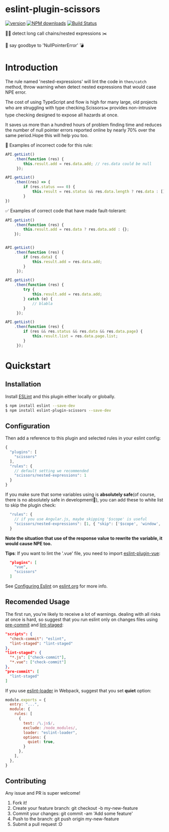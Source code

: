 # eslint-plugin-scissors
[![version](https://img.shields.io/npm/v/eslint-plugin-scissors.svg)](https://www.npmjs.com/package/eslint-plugin-scissors)
[![NPM downloads](https://img.shields.io/npm/dm/eslint-plugin-scissors.svg)](https://npmjs.com/package/eslint-plugin-scissors) [![Build Status](https://api.travis-ci.org/Colafornia/eslint-plugin-scissors.svg)](https://travis-ci.org/Colafornia/eslint-plugin-scissors)

👮🏻 detect long call chains/nested expressions ✂️

🙋 say goodbye to 'NullPointerError' 💣

# Introduction

The rule named 'nested-expressions' will lint the code in `then/catch` method, throw warning when detect nested expressions that would case NPE error.

The cost of using TypeScript and flow is high for many large, old projects who are struggling with type checking.Scissors✂️ provides non-intrusive type checking designed to expose all hazards at once.

It saves us more than a hundred hours of problem finding time and reduces the number of null pointer errors reported online by nearly 70% over the same period.Hope this will help you too.

🚫 Examples of incorrect code for this rule:

```javascript
API.getList()
    .then(function (res) {
        this.result.add = res.data.add; // res.data could be null
     });

API.getList()
    .then((res) => {
        if (res.status === 0) {
            this.result = res.status && res.data.length ? res.data : []; // res.data could be null
        }
})
```

✅ Examples of correct code that have made fault-tolerant:
```javascript
API.getList()
    .then(function (res) {
        this.result.add = res.data ? res.data.add : {};
    });


API.getList()
    .then(function (res) {
        if (res.data) {
            this.result.add = res.data.add;
        }
     });

API.getList()
    .then(function (res) {
        try {
            this.result.add = res.data.add;
        } catch (e) {
            // blabla
        }
     });

API.getList()
    .then(function (res) {
        if (res && res.status && res.data && res.data.page) {
            this.result.list = res.data.page.list;
        }
     });
```

# Quickstart
## Installation

Install [ESLint](https://www.github.com/eslint/eslint) and this plugin either locally or globally.

```sh
$ npm install eslint --save-dev
$ npm install eslint-plugin-scissors --save-dev
```

## Configuration
Then add a reference to this plugin and selected rules in your eslint config:

```javascript
{
  "plugins": [
    "scissors"
  ],
  "rules": {
    // default setting we recommended
    "scissors/nested-expressions": 1
  }
}
```

If you make sure that some variables using is **absolutely safe**(of course, there is no absolutely safe in development🙂), you can add these to white list to skip the plugin check:

```javascript
  "rules": {
    // if you use Angular.js, maybe skipping '$scope' is useful
    "scissors/nested-expressions": [1, { "skip": ['$scope', 'window', 'this.queryForm'] }]
  }
```

**Note the situation that use of the response value to rewrite the variable, it would cause NPE too.**

**Tips**: If you want to lint the '.vue' file, you need to import [eslint-plugin-vue](https://github.com/vuejs/eslint-plugin-vue):

```json
  "plugins": [
    "vue",
    "scissors"
  ]
```

See [Configuring Eslint](http://eslint.org/docs/user-guide/configuring) on [eslint.org](http://eslint.org) for more info.

## Recomended Usage
The first run, you're likely to receive a lot of warnings.
dealing with all risks at once is hard, so suggest that you run eslint only on changes files using [pre-commit](https://github.com/observing/pre-commit) and [lint-staged](https://github.com/okonet/lint-staged):

```json
"scripts": {
  "check-commit": "eslint",
  "lint-staged": "lint-staged"
},
"lint-staged": {
  "*.js": ["check-commit"],
  "*.vue": ["check-commit"]
},
"pre-commit": [
  "lint-staged"
]
```

If you use [eslint-loader](https://github.com/MoOx/eslint-loader) in Webpack, suggest that you set **quiet** option:

```javascript
module.exports = {
  entry: "...",
  module: {
    rules: [
      {
        test: /\.js$/,
        exclude: /node_modules/,
        loader: "eslint-loader",
        options: {
          quiet: true,
        }
      },
    ],
  },
}
```

## Contributing

Any issue and PR is super welcome!

1. Fork it!
2. Create your feature branch: git checkout -b my-new-feature
3. Commit your changes: git commit -am 'Add some feature'
4. Push to the branch: git push origin my-new-feature
5. Submit a pull request :D
